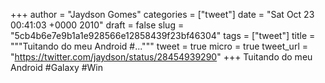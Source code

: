 
+++
author = "Jaydson Gomes"
categories = ["tweet"]
date = "Sat Oct 23 00:41:03 +0000 2010"
draft = false
slug = "5cb4b6e7e9b1a1e928566e12858439f23bf46304"
tags = ["tweet"]
title = """Tuitando do meu Android #..."""
tweet = true
micro = true
tweet_url = "https://twitter.com/jaydson/status/28454939290"
+++
Tuitando do meu Android #Galaxy #Win

